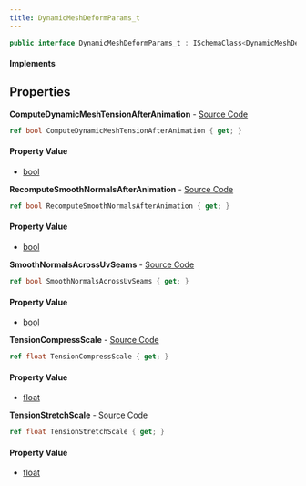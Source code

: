 ```yaml
---
title: DynamicMeshDeformParams_t
---
```


```csharp
public interface DynamicMeshDeformParams_t : ISchemaClass<DynamicMeshDeformParams_t>, ISchemaField, ISchemaClass, INativeHandle
```

#### Implements

## Properties

**ComputeDynamicMeshTensionAfterAnimation** - [Source Code](https://github.com/swiftly-solution/swiftlys2/blob/main/managed/src/SwiftlyS2.Generated/Schemas/Interfaces/DynamicMeshDeformParams_t.cs#L22)

```csharp
ref bool ComputeDynamicMeshTensionAfterAnimation { get; }
```

#### Property Value

- [bool](https://learn.microsoft.com/dotnet/api/system.boolean)

**RecomputeSmoothNormalsAfterAnimation** - [Source Code](https://github.com/swiftly-solution/swiftlys2/blob/main/managed/src/SwiftlyS2.Generated/Schemas/Interfaces/DynamicMeshDeformParams_t.cs#L20)

```csharp
ref bool RecomputeSmoothNormalsAfterAnimation { get; }
```

#### Property Value

- [bool](https://learn.microsoft.com/dotnet/api/system.boolean)

**SmoothNormalsAcrossUvSeams** - [Source Code](https://github.com/swiftly-solution/swiftlys2/blob/main/managed/src/SwiftlyS2.Generated/Schemas/Interfaces/DynamicMeshDeformParams_t.cs#L24)

```csharp
ref bool SmoothNormalsAcrossUvSeams { get; }
```

#### Property Value

- [bool](https://learn.microsoft.com/dotnet/api/system.boolean)

**TensionCompressScale** - [Source Code](https://github.com/swiftly-solution/swiftlys2/blob/main/managed/src/SwiftlyS2.Generated/Schemas/Interfaces/DynamicMeshDeformParams_t.cs#L16)

```csharp
ref float TensionCompressScale { get; }
```

#### Property Value

- [float](https://learn.microsoft.com/dotnet/api/system.single)

**TensionStretchScale** - [Source Code](https://github.com/swiftly-solution/swiftlys2/blob/main/managed/src/SwiftlyS2.Generated/Schemas/Interfaces/DynamicMeshDeformParams_t.cs#L18)

```csharp
ref float TensionStretchScale { get; }
```

#### Property Value

- [float](https://learn.microsoft.com/dotnet/api/system.single)

